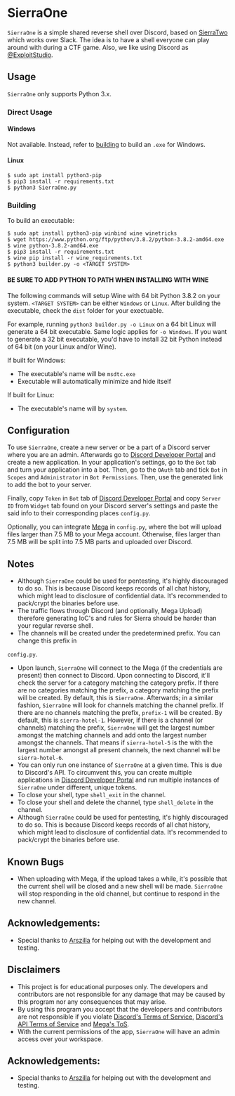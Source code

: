 # SierraOne

`SierraOne` is a simple shared reverse shell over Discord, based on [SierraTwo](https://github.com/berkgoksel/SierraTwo) which works over Slack. The idea is to have a shell everyone can play around with during a CTF game. Also, we like using Discord as [@ExploitStudio](https://exploit.studio/).

## Usage
`SierraOne` only supports Python 3.x.

### Direct Usage
#### Windows
Not available. Instead, refer to [building](#building) to build an `.exe` for Windows.

#### Linux
```
$ sudo apt install python3-pip
$ pip3 install -r requirements.txt
$ python3 SierraOne.py
```

### Building
To build an executable:

```
$ sudo apt install python3-pip winbind wine winetricks
$ wget https://www.python.org/ftp/python/3.8.2/python-3.8.2-amd64.exe
$ wine python-3.8.2-amd64.exe
$ pip3 install -r requirements.txt
$ wine pip install -r wine_requirements.txt
$ python3 builder.py -o <TARGET SYSTEM>
```

#### **BE SURE TO ADD PYTHON TO PATH WHEN INSTALLING WITH WINE**

The following commands will setup Wine with 64 bit Python 3.8.2 on your system. `<TARGET SYSTEM>` can be either 
`Windows` or `Linux`. After building the executable, check the `dist` folder for your exectuable.

For example, running `python3 builder.py -o Linux` on a 64 bit Linux will generate a 64 bit executable. Same logic 
applies for `-o Windows`. If you want to generate a 32 bit executable, you'd have to install 32 bit Python instead of 
64 bit (on your Linux and/or Wine).

If built for Windows:
- The executable's name will be `msdtc.exe`
- Executable will automatically minimize and hide itself

If built for Linux:
- The executable's name will by `system`.

## Configuration
To use `SierraOne`, create a new server or be a part of a Discord server where you are an admin. Afterwards go to 
[Discord Developer Portal][Discord Developer Portal] and create a new application. In your application's settings, go 
to the `Bot` tab and turn your application into a bot. Then, go to the `OAuth` tab and tick `Bot` in `Scopes` and 
`Administrator` in `Bot Permissions`. Then, use the generated link to add the bot to your server.

Finally, copy `Token` in `Bot` tab of [Discord Developer Portal][Discord Developer Portal] and copy `Server ID` from 
`Widget` tab found on your Discord server's settings and paste the said info to their corresponding places `config.py`.


Optionally, you can integrate [Mega][Mega] in `config.py`, where the bot will upload files larger than 7.5 MB to your 
Mega account. Otherwise, files larger than 7.5 MB will be split into 7.5 MB parts and uploaded over Discord.

## Notes
- Although `SierraOne` could be used for pentesting, it's highly discouraged to do so. This is because Discord keeps 
records of all chat history, which might lead to disclosure of confidential data. It's recommended to pack/crypt the 
binaries before use. 
- The traffic flows through Discord (and optionally, Mega Upload) therefore generating IoC's and rules for Sierra should be harder than your regular reverse shell. 
- The channels will be created under the predetermined prefix. You can change this prefix in 

`config.py`.
- Upon launch, `SierraOne` will connect to the Mega (if the credentials are present) then connect to Discord. Upon 
connecting to Discord, it'll check the server for a category matching the category prefix. If there are no categories 
matching the prefix, a category matching the prefix will be created. By default, this is `SierraOne`. Afterwards; in a 
similar fashion, `SierraOne` will look for channels matching the channel prefix. If there are no channels matching the 
prefix, `prefix-1` will be created. By default, this is `sierra-hotel-1`. However, if there is a channel (or channels) 
matching the prefix, `SierraOne` will get the largest number amongst the matching channels and add onto the largest 
number amongst the channels. That means if `sierra-hotel-5` is the with the largest number amongst all present 
channels, the next channel will be `sierra-hotel-6`.
- You can only run one instance of `SierraOne` at a given time. This is due to Discord's API. To circumvent this, you 
can create multiple applications in [Discord Developer Portal][Discord Developer Portal] and run multiple instances of 
`SierraOne` under different, unique tokens.
- To close your shell, type `shell_exit` in the channel. 
- To close your shell and delete the channel, type `shell_delete` in the channel.
- Although `SierraOne` could be used for pentesting, it's highly discouraged to do so. This is because Discord keeps 
records of all chat history, which might lead to disclosure of confidential data. It's recommended to pack/crypt the 
binaries before use. 

## Known Bugs
- When uploading with Mega, if the upload takes a while, it's possible that the current shell will be closed and a new 
shell will be made. `SierraOne` will stop responding in the old channel, but continue to respond in the new channel.

## Acknowledgements:
- Special thanks to [Arszilla][Arszilla] for helping out with the development and testing.


## Disclaimers
- This project is for educational purposes only. The developers and contributors are not responsible for any damage 
that may be caused by this program nor any consequences that may arise.
- By using this program you accept that the developers and contributors are not responsible if you violate 
[Discord's Terms of Service][Discord ToS], [Discord's API Terms of Service][Discord API ToS] and [Mega's ToS][Mega ToS].
- With the current permissions of the app, `SierraOne` will have an admin access over your workspace.

## Acknowledgements:
- Special thanks to [Arszilla][Arszilla] for helping out with the development and testing.

[SierraTwo]:                https://github.com/berkgoksel/SierraTwo
[Discord Developer Portal]: https://discordapp.com/developers/applications
[Mega]:                     https://mega.nz
[Discord ToS]:              https://discordapp.com/terms
[Discord API ToS]:          https://discordapp.com/developers/docs/legal
[Mega ToS]:                 https://mega.nz/terms
[Arszilla]:                 https://twitter.com/Arszilla


